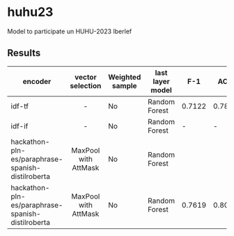 # huhu23
Model to participate un HUHU-2023 Iberlef


## Results

| encoder                                           |   vector selection   | Weighted sample | last layer model | F-1    | ACC    | MSE    |
|---------------------------------------------------|:--------------------:|-----------------|------------------|--------|--------|--------|
| idf-tf                                            |           -          |      No         | Random Forest    | 0.7122 | 0.7852 | -      |
| idf-if                                            |           -          |      No         | Random Forest    | -      | -      | 0.3894 |
| hackathon-pln-es/paraphrase-spanish-distilroberta | MaxPool with AttMask |      No         | Random Forest    |        |        | 0.3527 |
| hackathon-pln-es/paraphrase-spanish-distilroberta | MaxPool with AttMask |      No         | Random Forest    | 0.7619 | 0.8074 |        |
